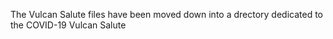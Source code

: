 The Vulcan Salute files have been moved down into a drectory dedicated to the COVID-19 Vulcan Salute
